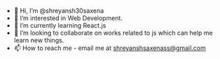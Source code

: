 - 👋 Hi, I’m @shreyansh30saxena
- 👀 I’m interested in Web Development.
- 🌱 I’m currently learning React.js
- 💞️ I’m looking to collaborate on works related to js which can help me learn new things.
- 📫 How to reach me - email me at shreyanshsaxenass@gmail.com

<!---
shreyansh30saxena/shreyansh30saxena is a ✨ special ✨ repository because its `README.md` (this file) appears on your GitHub profile.
You can click the Preview link to take a look at your changes.
--->
